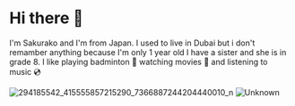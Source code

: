 # Hi there 👋

I'm Sakurako and I'm from Japan. I used to live in Dubai but i don't remamber anything because I'm only 1 year old
I have a sister and she is in grade 8.
I like playing badminton 🏸 watching movies 🎥 and listening to music 💿


![294185542_415555857215290_7366887244204440010_n](https://user-images.githubusercontent.com/112539110/188311119-aeb5e3f4-8f19-4017-9bbb-f30189c0fae6.jpg)
![Unknown](https://user-images.githubusercontent.com/112539110/188311165-5b079f6a-d99d-4224-a88b-0fc27cb9bda2.jpeg)


<!--
**SakurakoMitsui/SakurakoMitsui** is a ✨ _special_ ✨ repository because its `README.md` (this file) appears on your GitHub profile.

Here are some ideas to get you started:

- 🔭 I’m currently working on ...![image](https://user-images.githubusercontent.com/112539110/188311191-8d8700ad-fce0-40dd-bdf3-3d43010b5efd.jpeg)

- 🌱 I’m currently learning ...
- 👯 I’m looking to collaborate on ...
- 🤔 I’m looking for help with ...
- 💬 Ask me about ...
- 📫 How to reach me: ...
- 😄 Pronouns: ...
- ⚡ Fun fact: ...
-->
